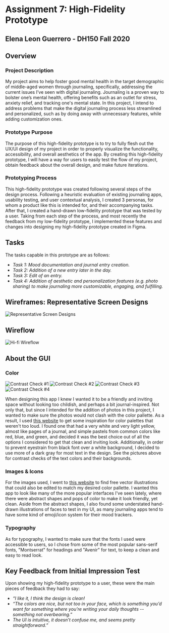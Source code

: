 # Assignment 7: High-Fidelity Prototype

## Elena Leon Guerrero - DH150 Fall 2020

## Overview

### Project Description

My project aims to help foster good mental health in the target demographic of middle-aged women through journaling, specifically, addressing the current issues I’ve seen with digital journaling. Journaling is a proven way to bolster one’s mental health, offering benefits such as an outlet for stress, anxiety relief, and tracking one's mental state. In this project, I intend to address problems that make the digital journaling process less streamlined and personalized, such as by doing away with unnecessary features, while adding customization ones.

### Prototype Purpose

The purpose of this high-fidelity prototype is to try to  fully flesh out the UX/UI design of my project in order to properly visualize the functionality, accessibility, and overall aesthetics of the app. By creating this high-fidelity prototype, I will have a way for users to easily test the flow of my project, obtain feedback about the overall design, and make future iterations.

### Prototyping Process 
This high-fidelity prototype was created following several steps of the design process. Following a heuristic evaluation of existing journaling apps, usability testing, and user contextual analysis, I created 3 personas, for whom a product like this is intended for, and their accompanying tasks. After that, I created a hand-drawn low-fidelity prototype that was tested by a user. Taking from each step of the process, and most recently the feedback from my low-fidelity prototype, I implemented these features and changes into designing my high-fidelity prototype created in Figma.


## Tasks

The tasks capable in this prototype are as follows: 

* *Task 1: Mood documentation and journal entry creation.*
* *Task 2: Addition of a new entry later in the day.*
* *Task 3: Edit of an entry.*
* *Task 4: Addition of aesthetic and personalization features (e.g. photo sharing) to make journaling more customizable, engaging, and fulfilling.*

## Wireframes: Representative Screen Designs

![Representative Screen Designs](representativescreens.png)

## Wireflow

![Hi-fi Wireflow](wireflow.png)

## About the GUI

### Color

![Contrast Check #1](contrastgraywhite.png)
![Contrast Check #2](contrastltgraywhite.png)
![Contrast Check #3](contrastgraybeige.png)
![Contrast Check #4](contrastbluegray.png)

When designing this app I knew I wanted it to be a friendly and inviting space without looking too childish, and perhaps a bit journal-inspired. Not only that, but since I intended for the addition of photos in this project, I wanted to make sure the photos would not clash with the color pallette. As a result, I used [this website](https://www.color-hex.com/color-palettes/) to get some inspiration for color palettes that weren't too loud. I found one that had a very white and very light yellow, almost like pages of a journal, and simple pastels from common colors like red, blue, and green, and decided it was the best choice out of all the options I considered to get that clean and inviting look. Additionally, in order to prevent eyestrain from black font over a white background, I decided to use more of a dark gray for most text in the design. See the pictures above for contrast checks of the text colors and their backgrounds.


### Images & Icons

For the images used, I went to [this website](https://icons8.com/illustrations) to find free vector illustrations that could also be edited to match my desired color pallette. I wanted this app to look like many of the more popular interfaces I've seen lately, where there were abstract shapes and pops of color to make it look friendly, yet clean. Aside from the abstract shapes, I also found some understated hand-drawn illustrations of faces to test in my UI, as many journaling apps tend to have some kind of emoji/icon system for their mood trackers.

### Typography
As for typography, I wanted to make sure that the fonts I used were accessible to users, so I chose from some of the most popular sans-serif fonts, "Montserrat" for headings and "Avenir" for text, to keep a clean and easy to read look.

## Key Feedback from Initial Impression Test

Upon showing my high-fidelity prototype to a user, these were the main pieces of feedback they had to say:

* *“I like it, I think the design is clean!*
* *“The colors are nice, but not too in your face, which is something you’d want for something where you’re writing your daily thoughts -- something not overbearing.”*
* *The UI is intuitive, it doesn’t confuse me, and seems pretty straightforward.”*
